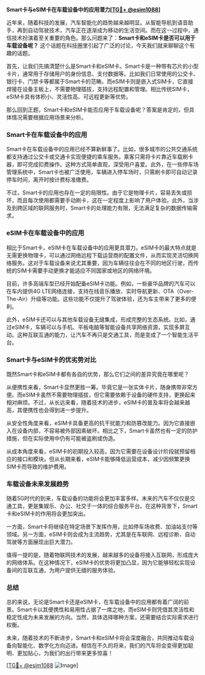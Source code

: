 **Smart卡与eSIM卡在车载设备中的应用潜力[[TG💪+ @esim1088](https://t.me/s/esim1088)]**

近年来，随着科技的发展，汽车智能化的趋势越来越明显。从智能导航到语音助手，再到自动驾驶技术，汽车正在逐渐成为移动的生活空间。而在这一过程中，通信技术扮演着至关重要的角色。那么问题来了：**Smart卡和eSIM卡是否可以用于车载设备呢？** 这个话题在科技圈里引起了广泛的讨论，今天我们就来聊聊这个有趣的话题。

首先，让我们先搞清楚什么是Smart卡和eSIM卡。Smart卡是一种带有芯片的小型卡片，通常用于存储用户的身份信息、支付数据等。比如我们日常使用的公交卡、银行卡、门禁卡等都属于Smart卡的范畴。而eSIM卡则是嵌入式SIM卡，它直接焊接在设备主板上，不需要物理插拔，支持远程配置和管理。相比传统SIM卡，eSIM卡具有体积小、灵活性高、可远程更新等优势。

那么回到正题，Smart卡和eSIM卡能否应用于车载设备呢？答案是肯定的，但具体情况需要根据应用场景来分析。

### Smart卡在车载设备中的应用

Smart卡在车载设备中的应用已经不算新鲜事了。比如，很多城市的公共交通系统都支持通过公交卡或交通卡实现便捷的乘车服务。乘客只需将卡片靠近车载刷卡器，即可完成扣费操作。这种方式简单直观，深受用户喜爱。此外，在一些停车场管理系统中，Smart卡也被广泛使用，车辆进入停车场时，只需刷卡即可自动记录停车时间，离开时按计费标准缴费。

不过，Smart卡的应用也存在一定的局限性。由于它是物理卡片，容易丢失或损坏，而且每次使用都需要手动刷卡，这在一定程度上影响了用户体验。此外，当涉及到跨区域的联网服务时，Smart卡的处理能力有限，无法满足复杂的数据传输需求。

### eSIM卡在车载设备中的应用

相比于Smart卡，eSIM卡在车载设备中的应用更具潜力。eSIM卡的最大特点就是无需更换物理卡，可以通过网络远程下载运营商的配置文件，从而实现灵活切换网络服务。这对于车载设备来说尤其重要，因为车辆往往会在不同的地区行驶，而传统的SIM卡需要手动更换才能适应不同国家或地区的网络环境。

目前，许多高端车型已经开始配备eSIM卡功能。例如，一些豪华品牌的汽车可以在车内提供4G LTE网络连接，支持在线音乐播放、实时导航更新、OTA（Over-The-Air）升级等功能。这些功能不仅提升了驾驶体验，还为车主带来了更多的便利。

此外，eSIM卡还可以与其他车载设备无缝集成，形成完整的生态系统。比如，通过eSIM卡，车辆可以与手机、平板电脑等智能设备共享网络资源，实现多屏互动。这种互联互通的能力，让汽车不再只是交通工具，而是变成了一个智能生活平台。

### Smart卡与eSIM卡的优劣势对比

既然Smart卡和eSIM卡都有各自的优势，那么它们之间的差异究竟在哪里呢？

从便携性来看，Smart卡显然更胜一筹。毕竟它是一张实体卡片，随身携带非常方便。而eSIM卡虽然不需要物理插拔，但它需要依赖于设备的硬件支持，更换起来相对麻烦。不过，从长远来看，随着技术的进步，eSIM卡的普及率将会越来越高，其便携性也会得到进一步提升。

从安全性角度来看，eSIM卡具备更高的抗干扰能力和防篡改能力。因为它直接嵌入在设备内部，不容易被外部因素破坏。相比之下，Smart卡虽然也有一定的防护措施，但在实际使用中仍有可能被盗刷或伪造。

从成本角度来看，eSIM卡的初期投入较高，因为它需要在设备设计阶段就预留相应的接口和模块。但从长期来看，eSIM卡能够降低运营成本，减少因频繁更换SIM卡而导致的维护费用。

### 车载设备未来发展趋势

随着5G时代的到来，车载设备的功能将会更加丰富多样。未来的汽车不仅仅是交通工具，更是集娱乐、办公、社交于一体的综合服务平台。在这种背景下，Smart卡和eSIM卡的作用将会更加突出。

一方面，Smart卡将继续在特定场景下发挥作用，比如停车场收费、加油站支付等领域。另一方面，eSIM卡则会成为主流趋势，尤其是在车联网、远程诊断、自动驾驶等方面展现出巨大潜力。

值得一提的是，随着物联网技术的发展，越来越多的设备将接入互联网，形成庞大的网络体系。在这种情况下，eSIM卡的优势将更加凸显，因为它能够轻松实现设备间的互联互通，为用户提供无缝的服务体验。

### 总结

总的来说，无论是Smart卡还是eSIM卡，在车载设备中的应用都有着广阔的前景。Smart卡以其便携性和易用性占据了一席之地，而eSIM卡则凭借其灵活性和稳定性成为未来发展的方向。当然，具体选择哪种方案，还需要结合实际需求进行权衡。

未来，随着技术的不断进步，Smart卡和eSIM卡将会深度融合，共同推动车载设备向智能化、数字化方向迈进。相信在不久的将来，我们的汽车将会变得更加聪明、更加贴心，为我们的出行带来更多惊喜！

[[TG💪+ @esim1088](https://t.me/s/esim1088) ![Image](https://i.postimg.cc/4NQfJmqS/Snipaste-2025-05-13-00-14-12.png)]